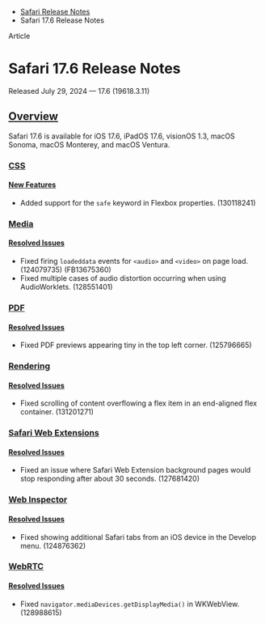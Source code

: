 - [Safari Release Notes](https://developer.apple.com/documentation/safari-release-notes)
- Safari 17.6 Release Notes

Article

# Safari 17.6 Release Notes

Released July 29, 2024 — 17.6 (19618.3.11)

## [Overview](https://developer.apple.com/documentation/safari-release-notes/safari-17_6-release-notes#Overview)

Safari 17.6 is available for iOS 17.6, iPadOS 17.6, visionOS 1.3, macOS Sonoma, macOS Monterey, and macOS Ventura.

### [CSS](https://developer.apple.com/documentation/safari-release-notes/safari-17_6-release-notes#CSS)

#### [New Features](https://developer.apple.com/documentation/safari-release-notes/safari-17_6-release-notes#New-Features)

- Added support for the `safe` keyword in Flexbox properties. (130118241)

### [Media](https://developer.apple.com/documentation/safari-release-notes/safari-17_6-release-notes#Media)

#### [Resolved Issues](https://developer.apple.com/documentation/safari-release-notes/safari-17_6-release-notes#Resolved-Issues)

- Fixed firing `loadeddata` events for `<audio>` and `<video>` on page load. (124079735) (FB13675360)
- Fixed multiple cases of audio distortion occurring when using AudioWorklets. (128551401)

### [PDF](https://developer.apple.com/documentation/safari-release-notes/safari-17_6-release-notes#PDF)

#### [Resolved Issues](https://developer.apple.com/documentation/safari-release-notes/safari-17_6-release-notes#Resolved-Issues)

- Fixed PDF previews appearing tiny in the top left corner. (125796665)

### [Rendering](https://developer.apple.com/documentation/safari-release-notes/safari-17_6-release-notes#Rendering)

#### [Resolved Issues](https://developer.apple.com/documentation/safari-release-notes/safari-17_6-release-notes#Resolved-Issues)

- Fixed scrolling of content overflowing a flex item in an end-aligned flex container. (131201271)

### [Safari Web Extensions](https://developer.apple.com/documentation/safari-release-notes/safari-17_6-release-notes#Safari-Web-Extensions)

#### [Resolved Issues](https://developer.apple.com/documentation/safari-release-notes/safari-17_6-release-notes#Resolved-Issues)

- Fixed an issue where Safari Web Extension background pages would stop responding after about 30 seconds. (127681420)

### [Web Inspector](https://developer.apple.com/documentation/safari-release-notes/safari-17_6-release-notes#Web-Inspector)

#### [Resolved Issues](https://developer.apple.com/documentation/safari-release-notes/safari-17_6-release-notes#Resolved-Issues)

- Fixed showing additional Safari tabs from an iOS device in the Develop menu. (124876362)

### [WebRTC](https://developer.apple.com/documentation/safari-release-notes/safari-17_6-release-notes#WebRTC)

#### [Resolved Issues](https://developer.apple.com/documentation/safari-release-notes/safari-17_6-release-notes#Resolved-Issues)

- Fixed `navigator.mediaDevices.getDisplayMedia()` in WKWebView. (128988615)

